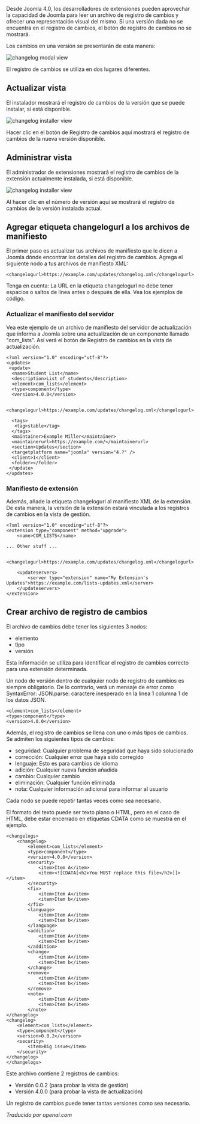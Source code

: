 <!-- Filename: Adding_changelog_to_your_manifest_file / Display title: Añadiendo un Registro de Cambios -->

Desde Joomla 4.0, los desarrolladores de extensiones pueden aprovechar la capacidad de Joomla para leer un archivo de registro de cambios y ofrecer una representación visual del mismo. Si una versión dada no se encuentra en el registro de cambios, el botón de registro de cambios no se mostrará.

Los cambios en una versión se presentarán de esta manera:

![changelog modal view](../../../en/images/developer-information/adding-changelog-example-1.png)

El registro de cambios se utiliza en dos lugares diferentes.

## Actualizar vista

El instalador mostrará el registro de cambios de la versión que se puede instalar, si está disponible.

![changelog installer view](../../../en/images/developer-information/adding-changelog-update-view.png)

Hacer clic en el botón de Registro de cambios aquí mostrará el registro de cambios de la nueva versión disponible.

## Administrar vista

El administrador de extensiones mostrará el registro de cambios de la extensión actualmente instalada, si está disponible.

![changelog installer view](../../../en/images/developer-information/adding-changelog-extension-view.png)

Al hacer clic en el número de versión aquí se mostrará el registro de cambios de la versión instalada actual.

## Agregar etiqueta changelogurl a los archivos de manifiesto

El primer paso es actualizar tus archivos de manifiesto que le dicen a Joomla dónde encontrar los detalles del registro de cambios. Agrega el siguiente nodo a tus archivos de manifiesto XML:

```
<changelogurl>https://example.com/updates/changelog.xml</changelogurl>
```

Tenga en cuenta: La URL en la etiqueta changelogurl no debe tener espacios o saltos de línea antes o después de ella. Vea los ejemplos de código.

### Actualizar el manifiesto del servidor

Vea este ejemplo de un archivo de manifiesto del servidor de actualización que informa a Joomla sobre una actualización de un componente llamado "com_lists". Así verá el botón de Registro de cambios en la vista de actualización.

```
<?xml version="1.0" encoding="utf-8"?>
<updates>
 <update>
  <name>Student List</name>
  <description>List of students</description>
  <element>com_lists</element>
  <type>component</type>
  <version>4.0.0</version>

  <changelogurl>https://example.com/updates/changelog.xml</changelogurl>

  <tags>
   <tag>stable</tag>
  </tags>
  <maintainer>Example Miller</maintainer>
  <maintainerurl>https://example.com/</maintainerurl>
  <section>Updates</section>
  <targetplatform name="joomla" version="4.?" />
  <client>1</client>
  <folder></folder>
 </update>
</updates>
```

### Manifiesto de extensión

Además, añade la etiqueta changelogurl al manifiesto XML de la extensión. De esta manera, la versión de la extensión estará vinculada a los registros de cambios en la vista de gestión.

```
<?xml version="1.0" encoding="utf-8"?>
<extension type="component" method="upgrade">
    <name>COM_LISTS</name>

... Other stuff ...

    <changelogurl>https://example.com/updates/changelog.xml</changelogurl>

    <updateservers>
        <server type="extension" name="My Extension's Updates">https://example.com/lists-updates.xml</server>
    </updateservers>
</extension>
```

## Crear archivo de registro de cambios

El archivo de cambios debe tener los siguientes 3 nodos:

* elemento
* tipo
* versión

Esta información se utiliza para identificar el registro de cambios correcto para una extensión determinada.

Un nodo de versión dentro de cualquier nodo de registro de cambios es siempre obligatorio. De lo contrario, verá un mensaje de error como SyntaxError: JSON.parse: caractere inesperado en la línea 1 columna 1 de los datos JSON.

```
<element>com_lists</element>
<type>component</type>
<version>4.0.0</version>
```

Además, el registro de cambios se llena con uno o más tipos de cambios. Se admiten los siguientes tipos de cambios:

* seguridad: Cualquier problema de seguridad que haya sido solucionado
* corrección: Cualquier error que haya sido corregido
* lenguaje: Esto es para cambios de idioma
* adición: Cualquier nueva función añadida
* cambio: Cualquier cambio
* eliminación: Cualquier función eliminada
* nota: Cualquier información adicional para informar al usuario

Cada nodo se puede repetir tantas veces como sea necesario.

El formato del texto puede ser texto plano o HTML, pero en el caso de HTML, debe estar encerrado en etiquetas CDATA como se muestra en el ejemplo.

```
<changelogs>
    <changelog>
        <element>com_lists</element>
        <type>component</type>
        <version>4.0.0</version>
        <security>
            <item>Item A</item>
            <item><![CDATA[<h2>You MUST replace this file</h2>]]></item>
        </security>
        <fix>
            <item>Item A</item>
            <item>Item b</item>
        </fix>
        <language>
            <item>Item A</item>
            <item>Item b</item>
        </language>
        <addition>
            <item>Item A</item>
            <item>Item b</item>
        </addition>
        <change>
            <item>Item A</item>
            <item>Item b</item>
        </change>
        <remove>
            <item>Item A</item>
            <item>Item b</item>
        </remove>
        <note>
            <item>Item A</item>
            <item>Item b</item>
        </note>
</changelog>
<changelog>
    <element>com_lists</element>
    <type>component</type>
    <version>0.0.2</version>
    <security>
        <item>Big issue</item>
    </security>
</changelog>
</changelogs>
```

Este archivo contiene 2 registros de cambios:

* Versión 0.0.2 (para probar la vista de gestión)
* Versión 4.0.0 (para probar la vista de actualización)

Un registro de cambios puede tener tantas versiones como sea necesario.

*Traducido por openai.com*

